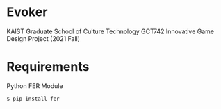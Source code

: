 # Evoker
KAIST Graduate School of Culture Technology
GCT742 Innovative Game Design Project (2021 Fall)

# Requirements
Python FER Module
```
$ pip install fer
```
